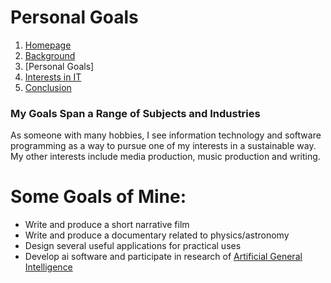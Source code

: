 # Personal Goals

1. [Homepage](README.md)
2. [Background](background.md)
3. [Personal Goals]
4. [Interests in IT](interests_in_IT.md)
5. [Conclusion](conclusion.md)

### My Goals Span a Range of Subjects and Industries

As someone with many hobbies, I see information technology and software programming as a way to pursue one of my interests in a sustainable way.  My other interests include media production, music production and writing.


# Some Goals of Mine:

* Write and produce a short narrative film
* Write and produce a documentary related to physics/astronomy
* Design several useful applications for practical uses
* Develop ai software and participate in research of [Artificial General Intelligence](https://en.wikipedia.org/wiki/Artificial_general_intelligence#Modern_artificial_general_intelligence_research) 

